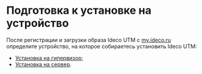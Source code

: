 # Подготовка к установке на устройство

После регистрации и загрузки образа Ideco UTM c [my.ideco.ru](https://my.ideco.ru/) определите устройство, на которое собираетесь установить Ideco UTM:

* [Установка на гипервизор](specifics-of-hypervisor-settings.md);
* [Установка на сервер](usb.md).
